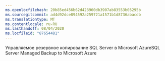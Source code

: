 ```yaml
---
ms.openlocfilehash: 20b85ed456b62d423960db3907ab83553b05295b
ms.sourcegitcommit: ad4d92dce894592a259721a1571b1d8736abacdb
ms.translationtype: MT
ms.contentlocale: ru-RU
ms.lasthandoff: 08/04/2020
ms.locfileid: "87654481"
---
```

<span data-ttu-id="45ba7-101">Управляемое резервное копирование SQL Server в Microsoft Azure</span><span class="sxs-lookup"><span data-stu-id="45ba7-101">SQL Server Managed Backup to Microsoft Azure</span></span>
